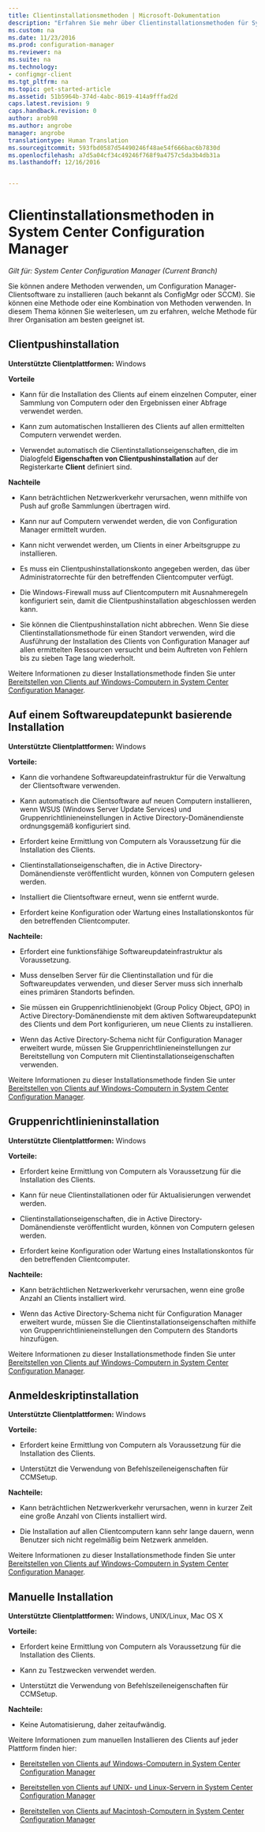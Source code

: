 ```yaml
---
title: Clientinstallationsmethoden | Microsoft-Dokumentation
description: "Erfahren Sie mehr über Clientinstallationsmethoden für System Center Configuration Manager."
ms.custom: na
ms.date: 11/23/2016
ms.prod: configuration-manager
ms.reviewer: na
ms.suite: na
ms.technology:
- configmgr-client
ms.tgt_pltfrm: na
ms.topic: get-started-article
ms.assetid: 51b5964b-374d-4abc-8619-414a9fffad2d
caps.latest.revision: 9
caps.handback.revision: 0
author: arob98
ms.author: angrobe
manager: angrobe
translationtype: Human Translation
ms.sourcegitcommit: 593fbd0587d54490246f48ae54f666bac6b7830d
ms.openlocfilehash: a7d5a04cf34c49246f768f9a4757c5da3b4db31a
ms.lasthandoff: 12/16/2016


---
```

# <a name="client-installation-methods-in-system-center-configuration-manager"></a>Clientinstallationsmethoden in System Center Configuration Manager

*Gilt für: System Center Configuration Manager (Current Branch)*

Sie können andere Methoden verwenden, um Configuration Manager-Clientsoftware zu installieren (auch bekannt als ConfigMgr oder SCCM). Sie können eine Methode oder eine Kombination von Methoden verwenden. In diesem Thema können Sie weiterlesen, um zu erfahren, welche Methode für Ihrer Organisation am besten geeignet ist.  

## <a name="client-push-installation"></a>Clientpushinstallation  

 **Unterstützte Clientplattformen:** Windows  

 **Vorteile**  

-   Kann für die Installation des Clients auf einem einzelnen Computer, einer Sammlung von Computern oder den Ergebnissen einer Abfrage verwendet werden.  

-   Kann zum automatischen Installieren des Clients auf allen ermittelten Computern verwendet werden.  

-   Verwendet automatisch die Clientinstallationseigenschaften, die im Dialogfeld **Eigenschaften von Clientpushinstallation** auf der Registerkarte **Client** definiert sind.  

 **Nachteile**  

-   Kann beträchtlichen Netzwerkverkehr verursachen, wenn mithilfe von Push auf große Sammlungen übertragen wird.  

-   Kann nur auf Computern verwendet werden, die von Configuration Manager ermittelt wurden.  

-   Kann nicht verwendet werden, um Clients in einer Arbeitsgruppe zu installieren.  

-   Es muss ein Clientpushinstallationskonto angegeben werden, das über Administratorrechte für den betreffenden Clientcomputer verfügt.  

-   Die Windows-Firewall muss auf Clientcomputern mit Ausnahmeregeln konfiguriert sein, damit die Clientpushinstallation abgeschlossen werden kann.  

-   Sie können die Clientpushinstallation nicht abbrechen. Wenn Sie diese Clientinstallationsmethode für einen Standort verwenden, wird die Ausführung der Installation des Clients von Configuration Manager auf allen ermittelten Ressourcen versucht und beim Auftreten von Fehlern bis zu sieben Tage lang wiederholt.  

 Weitere Informationen zu dieser Installationsmethode finden Sie unter [Bereitstellen von Clients auf Windows-Computern in System Center Configuration Manager](../../../../core/clients/deploy/deploy-clients-to-windows-computers.md).  

## <a name="software-update-point-based-installation"></a>Auf einem Softwareupdatepunkt basierende Installation  
 **Unterstützte Clientplattformen:** Windows  

 **Vorteile:**  

-   Kann die vorhandene Softwareupdateinfrastruktur für die Verwaltung der Clientsoftware verwenden.  

-   Kann automatisch die Clientsoftware auf neuen Computern installieren, wenn WSUS (Windows Server Update Services) und Gruppenrichtlinieneinstellungen in Active Directory-Domänendienste ordnungsgemäß konfiguriert sind.  

-   Erfordert keine Ermittlung von Computern als Voraussetzung für die Installation des Clients.  

-   Clientinstallationseigenschaften, die in Active Directory-Domänendienste veröffentlicht wurden, können von Computern gelesen werden.  

-   Installiert die Clientsoftware erneut, wenn sie entfernt wurde.  

-   Erfordert keine Konfiguration oder Wartung eines Installationskontos für den betreffenden Clientcomputer.  

 **Nachteile:**  

-   Erfordert eine funktionsfähige Softwareupdateinfrastruktur als Voraussetzung.  

-   Muss denselben Server für die Clientinstallation und für die Softwareupdates verwenden, und dieser Server muss sich innerhalb eines primären Standorts befinden.  

-   Sie müssen ein Gruppenrichtlinienobjekt (Group Policy Object, GPO) in Active Directory-Domänendienste mit dem aktiven Softwareupdatepunkt des Clients und dem Port konfigurieren, um neue Clients zu installieren.  

-   Wenn das Active Directory-Schema nicht für Configuration Manager erweitert wurde, müssen Sie Gruppenrichtlinieneinstellungen zur Bereitstellung von Computern mit Clientinstallationseigenschaften verwenden.  

 Weitere Informationen zu dieser Installationsmethode finden Sie unter [Bereitstellen von Clients auf Windows-Computern in System Center Configuration Manager](../../../../core/clients/deploy/deploy-clients-to-windows-computers.md).  

## <a name="group-policy-installation"></a>Gruppenrichtlinieninstallation  
 **Unterstützte Clientplattformen:** Windows  

 **Vorteile:**  

-   Erfordert keine Ermittlung von Computern als Voraussetzung für die Installation des Clients.  

-   Kann für neue Clientinstallationen oder für Aktualisierungen verwendet werden.  

-   Clientinstallationseigenschaften, die in Active Directory-Domänendienste veröffentlicht wurden, können von Computern gelesen werden.  

-   Erfordert keine Konfiguration oder Wartung eines Installationskontos für den betreffenden Clientcomputer.  

 **Nachteile:**  

-   Kann beträchtlichen Netzwerkverkehr verursachen, wenn eine große Anzahl an Clients installiert wird.  

-   Wenn das Active Directory-Schema nicht für Configuration Manager erweitert wurde, müssen Sie die Clientinstallationseigenschaften mithilfe von Gruppenrichtlinieneinstellungen den Computern des Standorts hinzufügen.  

 Weitere Informationen zu dieser Installationsmethode finden Sie unter [Bereitstellen von Clients auf Windows-Computern in System Center Configuration Manager](../../../../core/clients/deploy/deploy-clients-to-windows-computers.md).  

## <a name="logon-script-installation"></a>Anmeldeskriptinstallation  
 **Unterstützte Clientplattformen:** Windows  

 **Vorteile:**  

-   Erfordert keine Ermittlung von Computern als Voraussetzung für die Installation des Clients.  

-   Unterstützt die Verwendung von Befehlszeileneigenschaften für CCMSetup.  

 **Nachteile:**  

-   Kann beträchtlichen Netzwerkverkehr verursachen, wenn in kurzer Zeit eine große Anzahl von Clients installiert wird.  

-   Die Installation auf allen Clientcomputern kann sehr lange dauern, wenn Benutzer sich nicht regelmäßig beim Netzwerk anmelden.  

 Weitere Informationen zu dieser Installationsmethode finden Sie unter [Bereitstellen von Clients auf Windows-Computern in System Center Configuration Manager](../../../../core/clients/deploy/deploy-clients-to-windows-computers.md).  

## <a name="manual-installation"></a>Manuelle Installation  
 **Unterstützte Clientplattformen:** Windows, UNIX/Linux, Mac OS X  

 **Vorteile:**  

-   Erfordert keine Ermittlung von Computern als Voraussetzung für die Installation des Clients.  

-   Kann zu Testzwecken verwendet werden.  

-   Unterstützt die Verwendung von Befehlszeileneigenschaften für CCMSetup.  

 **Nachteile:**  

-   Keine Automatisierung, daher zeitaufwändig.  

 Weitere Informationen zum manuellen Installieren des Clients auf jeder Plattform finden hier:  

-   [Bereitstellen von Clients auf Windows-Computern in System Center Configuration Manager](../../../../core/clients/deploy/deploy-clients-to-windows-computers.md)  

-   [Bereitstellen von Clients auf UNIX- und Linux-Servern in System Center Configuration Manager](../../../../core/clients/deploy/deploy-clients-to-unix-and-linux-servers.md)  

-   [Bereitstellen von Clients auf Macintosh-Computern in System Center Configuration Manager](../../../../core/clients/deploy/deploy-clients-to-macs.md)  

